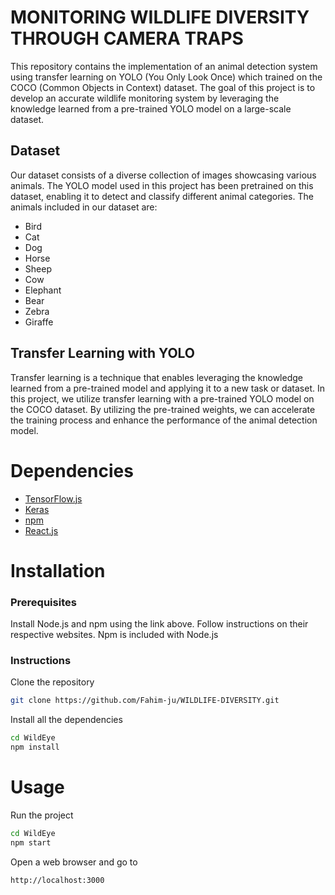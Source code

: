 # MONITORING WILDLIFE DIVERSITY THROUGH CAMERA TRAPS

This repository contains the implementation of an animal detection system using transfer learning on YOLO (You Only Look Once) which trained on the COCO (Common Objects in Context) dataset. The goal of this project is to develop an accurate wildlife monitoring system by leveraging the knowledge learned from a pre-trained YOLO model on a large-scale dataset.

## Dataset

Our dataset consists of a diverse collection of images showcasing various animals. The YOLO model used in this project has been pretrained on this dataset, enabling it to detect and classify different animal categories. The animals included in our dataset are:
  * Bird
  * Cat
  * Dog
  * Horse
  * Sheep
  * Cow
  * Elephant
  * Bear
  * Zebra
  * Giraffe

## Transfer Learning with YOLO

Transfer learning is a technique that enables leveraging the knowledge learned from a pre-trained model and applying it to a new task or dataset. In this project, we utilize transfer learning with a pre-trained YOLO model on the COCO dataset. By utilizing the pre-trained weights, we can accelerate the training process and enhance the performance of the animal detection model.

# Dependencies

* [TensorFlow.js](https://www.tensorflow.org/js)
* [Keras](https://keras.io/)
* [npm](https://www.npmjs.com/)
* [React.js](https://reactjs.org/)

# Installation

### Prerequisites

Install Node.js and npm using the link above. Follow instructions on their respective websites. Npm is included with Node.js

### Instructions

Clone the repository
```bash
git clone https://github.com/Fahim-ju/WILDLIFE-DIVERSITY.git
```

Install all the dependencies
```bash
cd WildEye
npm install
```

# Usage

Run the project
```bash
cd WildEye
npm start
```

Open a web browser and go to
```bash
http://localhost:3000
```